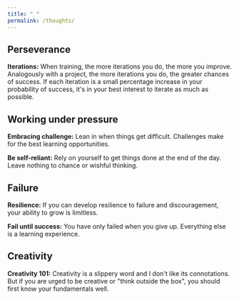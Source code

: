 ```yaml
---
title: " "
permalink: /thoughts/
---
```


## Perseverance

**Iterations:** When training, the more iterations you do, the more you improve. Analogously with a project, the more iterations you do, the greater chances of success. If each iteration is a small percentage increase in your probability of success, it's in your best interest to iterate as much as possible. 

## Working under pressure

**Embracing challenge:** Lean in when things get difficult. Challenges make for the best learning opportunities.

**Be self-reliant:** Rely on yourself to get things done at the end of the day. Leave nothing to chance or wishful thinking.

## Failure

**Resilience:** If you can develop resilience to failure and discouragement, your ability to grow is limitless.

**Fail until success:** You have only failed when you give up. Everything else is a learning experience.

## Creativity

**Creativity 101:** Creativity is a slippery word and I don't like its connotations. But if you are urged to be creative or "think outside the box", you should first know your fundamentals well. 

